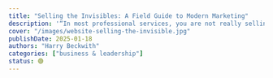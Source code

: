 ```yaml
---
title: "Selling the Invisibles: A Field Guide to Modern Marketing"
description: '“In most professional services, you are not really selling expertise—because your expertise is assumed, and because your prospect cannot intelligently evaluate your expertise anyway. Instead, you are selling a relationship.”'
cover: "/images/website-selling-the-invisible.jpg"
publishDate: 2025-01-18
authors: "Harry Beckwith"
categories: ["business & leadership"]
status: 🟢
---
```

